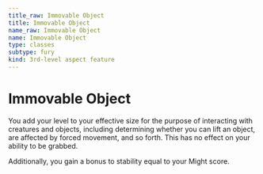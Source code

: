 ```yaml
---
title_raw: Immovable Object
title: Immovable Object
name_raw: Immovable Object
name: Immovable Object
type: classes
subtype: fury
kind: 3rd-level aspect feature
---
```


# Immovable Object

You add your level to your effective size for the purpose of interacting with creatures and objects, including determining whether you can lift an object, are affected by forced movement, and so forth. This has no effect on your ability to be grabbed.

Additionally, you gain a bonus to stability equal to your Might score.
